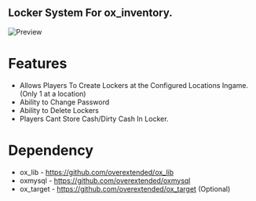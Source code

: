 ## Locker System For ox_inventory.

![Preview](https://media.discordapp.net/attachments/759295612976889867/1015479854206046228/lockerposter.png?width=800&height=671)

# Features 
- Allows Players To Create Lockers at the Configured Locations Ingame. (Only 1 at a location)
- Ability to Change Password
- Ability to Delete Lockers
- Players Cant Store Cash/Dirty Cash In Locker.

# Dependency
- ox_lib - https://github.com/overextended/ox_lib
- oxmysql - https://github.com/overextended/oxmysql
- ox_target - https://github.com/overextended/ox_target (Optional)
